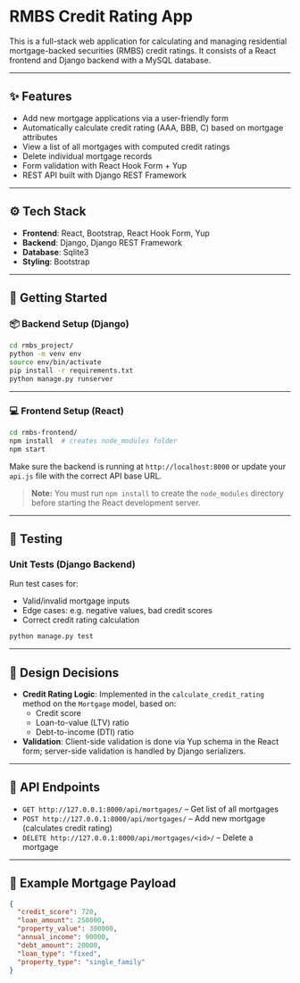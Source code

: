# RMBS Credit Rating App

This is a full-stack web application for calculating and managing residential mortgage-backed securities (RMBS) credit ratings. It consists of a React frontend and Django backend with a MySQL database.

---

## ✨ Features

- Add new mortgage applications via a user-friendly form
- Automatically calculate credit rating (AAA, BBB, C) based on mortgage attributes
- View a list of all mortgages with computed credit ratings
- Delete individual mortgage records
- Form validation with React Hook Form + Yup
- REST API built with Django REST Framework

---

## ⚙️ Tech Stack

- **Frontend**: React, Bootstrap, React Hook Form, Yup
- **Backend**: Django, Django REST Framework
- **Database**: Sqlite3
- **Styling**:  Bootstrap

---

## 🚀 Getting Started

### 📦 Backend Setup (Django)

```bash
cd rmbs_project/
python -m venv env
source env/bin/activate 
pip install -r requirements.txt
python manage.py runserver
```

---

### 💻 Frontend Setup (React)

```bash
cd rmbs-frontend/
npm install  # creates node_modules folder
npm start
```

Make sure the backend is running at `http://localhost:8000` or update your `api.js` file with the correct API base URL.

> **Note:** You must run `npm install` to create the `node_modules` directory before starting the React development server.

---

## 🧪 Testing

### Unit Tests (Django Backend)

Run test cases for:
- Valid/invalid mortgage inputs
- Edge cases: e.g. negative values, bad credit scores
- Correct credit rating calculation

```bash
python manage.py test
```

---

## 🔐 Design Decisions

- **Credit Rating Logic**: Implemented in the `calculate_credit_rating` method on the `Mortgage` model, based on:
  - Credit score
  - Loan-to-value (LTV) ratio
  - Debt-to-income (DTI) ratio
- **Validation**: Client-side validation is done via Yup schema in the React form; server-side validation is handled by Django serializers.

---

## 📅 API Endpoints

- `GET http://127.0.0.1:8000/api/mortgages/` – Get list of all mortgages
- `POST http://127.0.0.1:8000/api/mortgages/` – Add new mortgage (calculates credit rating)
- `DELETE http://127.0.0.1:8000/api/mortgages/<id>/` – Delete a mortgage

---

## 📓 Example Mortgage Payload

```json
{
  "credit_score": 720,
  "loan_amount": 250000,
  "property_value": 300000,
  "annual_income": 90000,
  "debt_amount": 20000,
  "loan_type": "fixed",
  "property_type": "single_family"
}
```



